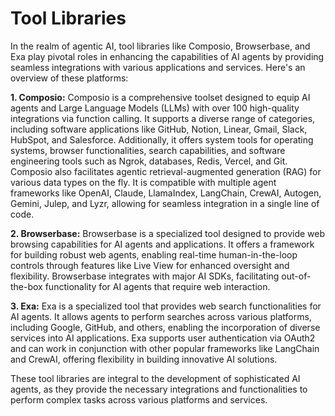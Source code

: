 # Tool Libraries

In the realm of agentic AI, tool libraries like Composio, Browserbase, and Exa play pivotal roles in enhancing the capabilities of AI agents by providing seamless integrations with various applications and services. Here's an overview of these platforms:

**1. Composio:**
Composio is a comprehensive toolset designed to equip AI agents and Large Language Models (LLMs) with over 100 high-quality integrations via function calling. It supports a diverse range of categories, including software applications like GitHub, Notion, Linear, Gmail, Slack, HubSpot, and Salesforce. Additionally, it offers system tools for operating systems, browser functionalities, search capabilities, and software engineering tools such as Ngrok, databases, Redis, Vercel, and Git. Composio also facilitates agentic retrieval-augmented generation (RAG) for various data types on the fly. It is compatible with multiple agent frameworks like OpenAI, Claude, LlamaIndex, LangChain, CrewAI, Autogen, Gemini, Julep, and Lyzr, allowing for seamless integration in a single line of code. 

**2. Browserbase:**
Browserbase is a specialized tool designed to provide web browsing capabilities for AI agents and applications. It offers a framework for building robust web agents, enabling real-time human-in-the-loop controls through features like Live View for enhanced oversight and flexibility. Browserbase integrates with major AI SDKs, facilitating out-of-the-box functionality for AI agents that require web interaction. 

**3. Exa:**
Exa is a specialized tool that provides web search functionalities for AI agents. It allows agents to perform searches across various platforms, including Google, GitHub, and others, enabling the incorporation of diverse services into AI applications. Exa supports user authentication via OAuth2 and can work in conjunction with other popular frameworks like LangChain and CrewAI, offering flexibility in building innovative AI solutions. 

These tool libraries are integral to the development of sophisticated AI agents, as they provide the necessary integrations and functionalities to perform complex tasks across various platforms and services. 

